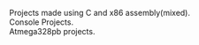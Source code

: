Projects made using C and x86 assembly(mixed).</br>
  Console Projects.</br>
  Atmega328pb projects.
